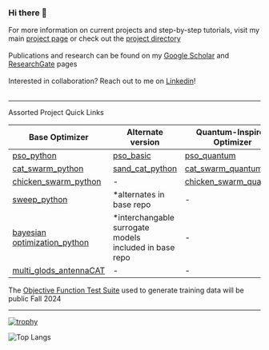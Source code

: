 ### Hi there 👋

<!--
**LC-Linkous/LC-Linkous** is a ✨ _special_ ✨ repository because its `README.md` (this file) appears on your GitHub profile.

Here are some ideas to get you started:

- 🔭 I’m currently working on ...
- 🌱 I’m currently learning ...
- 👯 I’m looking to collaborate on ...
- 🤔 I’m looking for help with ...
- 💬 Ask me about ...
- 📫 How to reach me: ...
- 😄 Pronouns: ...
- ⚡ Fun fact: ...
-->


For more information on current projects and step-by-step tutorials, visit my main [project page](https://lc-linkous.github.io) or check out the [project directory](https://github.com/LC-Linkous/Directory)
<br>
<br>
Publications and research can be found on my [Google Scholar](https://scholar.google.com/citations?user=UHCDo0MAAAAJ&hl=en&oi=ao) and [ResearchGate](https://www.researchgate.net/profile/Lauren-Linkous) pages
<br>
<br>
Interested in collaboration? Reach out to me on [Linkedin](https://www.linkedin.com/in/lauren-linkous)!
<br>
<br>

<hr/>
Assorted Project Quick Links

| Base Optimizer | Alternate version | Quantum-Inspired Optimizer |
| ------------- | ------------- | ------------- |
| [pso_python](https://github.com/LC-Linkous/pso_python) | [pso_basic](https://github.com/LC-Linkous/pso_python/tree/pso_basic) | [pso_quantum](https://github.com/LC-Linkous/pso_python/tree/pso_quantum)  |
| [cat_swarm_python](https://github.com/LC-Linkous/cat_swarm_python) | [sand_cat_python](https://github.com/LC-Linkous/cat_swarm_python/tree/sand_cat_python)| [cat_swarm_quantum](https://github.com/LC-Linkous/cat_swarm_python/tree/cat_swarm_quantum) |
| [chicken_swarm_python](https://github.com/LC-Linkous/chicken_swarm_python) | - | [chicken_swarm_quantum](https://github.com/LC-Linkous/chicken_swarm_python/tree/chicken_swarm_quantum)  |
| [sweep_python](https://github.com/LC-Linkous/sweep_python)  | *alternates in base repo | -  |
| [bayesian optimization_python](https://github.com/LC-Linkous/bayesian_optimization_python)  | *interchangable surrogate models <br> included in base repo| -  |
| [multi_glods_antennaCAT](https://github.com/LC-Linkous/multi_glods_python/tree/multi_glods_antennaCAT)| - | - |

The [Objective Function Test Suite](https://github.com/LC-Linkous/objective_function_suite) used to generate training data will be public Fall 2024


<hr/>

[![trophy](https://github-profile-trophy.vercel.app/?username=LC-Linkous&theme=tokyonight&row=2&column=5)](https://github.com/ryo-ma/github-profile-trophy)

![Top Langs](https://github-readme-stats.vercel.app/api/top-langs/?username=LC-Linkous&layout=compact)

